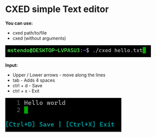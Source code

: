 # CXED simple Text editor

**You can use:**
- cxed path/to/file
- cxed (without arguments)

![Using](/screenshots/Using.png)

**Input:**
- Upper / Lower arrows - move along the lines
- tab - Adds 4 spaces
- ctrl + d - Save
- ctrl + x - Exit

![Work](https://github.com/MSTendo64/CXED-TextEditor/blob/master/screenshots/Work.png?raw=true)
